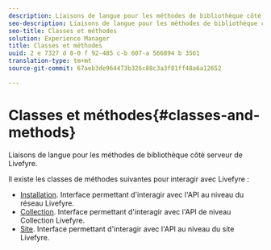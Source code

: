 ```yaml
---
description: Liaisons de langue pour les méthodes de bibliothèque côté serveur de Livefyre.
seo-description: Liaisons de langue pour les méthodes de bibliothèque côté serveur de Livefyre.
seo-title: Classes et méthodes
solution: Experience Manager
title: Classes et méthodes
uuid: 2 e 7327 d 8-0 f 92-485 c-b 607-a 566894 b 3561
translation-type: tm+mt
source-git-commit: 67aeb3de964473b326c88c3a3f81ff48a6a12652

---
```



# Classes et méthodes{#classes-and-methods}

Liaisons de langue pour les méthodes de bibliothèque côté serveur de Livefyre.

Il existe les classes de méthodes suivantes pour interagir avec Livefyre :

* [Installation](../c-installing-libraries/c-installing-libraries.md). Interface permettant d&#39;interagir avec l&#39;API au niveau du réseau Livefyre.
* [Collection](../c-installing-libraries/c-collection-methods.md#c_collection_methods). Interface permettant d&#39;interagir avec l&#39;API de niveau Collection Livefyre.
* [Site](../c-installing-libraries/c-site-methods.md#c_site_methods). Interface permettant d&#39;interagir avec l&#39;API au niveau du site Livefyre.

